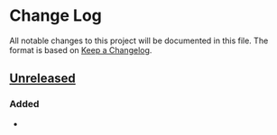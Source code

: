 # Change Log
All notable changes to this project will be documented in this file. The format is based on [Keep a Changelog](http://keepachangelog.com/).

## [Unreleased]
### Added

- 

[Unreleased]: https://github.com/oneops/secrets-proxy/compare/0.0.1...HEAD











